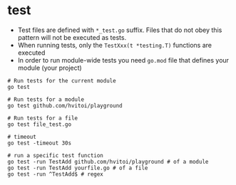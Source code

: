 # test

- Test files are defined with `*_test.go` suffix. Files that do not obey this pattern will not be executed as tests.
- When running tests, only the `TestXxx(t *testing.T)` functions are executed
- In order to run module-wide tests you need `go.mod` file that defines your module (your project)

```shell
# Run tests for the current module
go test

# Run tests for a module
go test github.com/hvitoi/playground

# Run tests for a file
go test file_test.go

# timeout
go test -timeout 30s

# run a specific test function
go test -run TestAdd github.com/hvitoi/playground # of a module
go test -run TestAdd yourfile.go # of a file
go test -run ^TestAdd$ # regex
```
